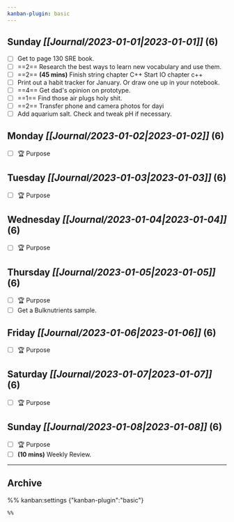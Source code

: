 ```yaml
---
kanban-plugin: basic
---
```


## **Sunday** *[[Journal/2023-01-01|2023-01-01]]* (6)

- [ ] Get to page 130 SRE book.
- [ ] ==2== Research the best ways to learn new vocabulary and use them.
- [ ] ==2== **(45 mins)** Finish string chapter C++ Start IO chapter c++
- [ ] Print out a habit tracker for January. Or draw one up in your notebook.
- [ ] ==4== Get dad's opinion on prototype.
- [ ] ==1== Find those air plugs holy shit.
- [ ] ==2== Transfer phone and camera photos for dayi
- [ ] Add aquarium salt. Check and tweak pH if necessary.

## **Monday** *[[Journal/2023-01-02|2023-01-02]]* (6)

- [ ] 🏆 Purpose

## **Tuesday** *[[Journal/2023-01-03|2023-01-03]]* (6)

- [ ] 🏆 Purpose

## **Wednesday** *[[Journal/2023-01-04|2023-01-04]]* (6)

- [ ] 🏆 Purpose

## **Thursday** *[[Journal/2023-01-05|2023-01-05]]* (6)

- [ ] 🏆 Purpose
- [ ] Get a Bulknutrients sample.

## **Friday** *[[Journal/2023-01-06|2023-01-06]]* (6)

- [ ] 🏆 Purpose

## **Saturday** *[[Journal/2023-01-07|2023-01-07]]* (6)

- [ ] 🏆 Purpose

## **Sunday** *[[Journal/2023-01-08|2023-01-08]]* (6)

- [ ] 🏆 Purpose
- [ ] **(10 mins)** Weekly Review.

***

## Archive



%% kanban:settings
{"kanban-plugin":"basic"}
```
%%
